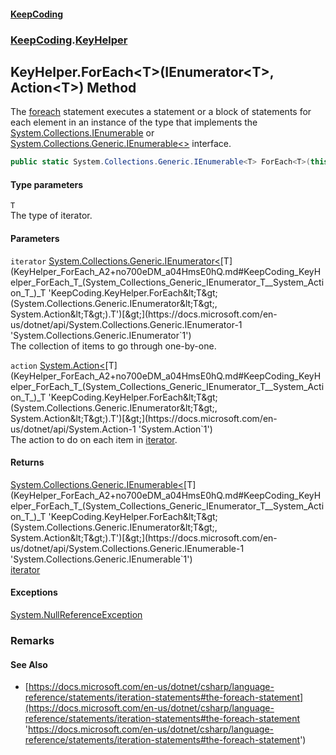 #### [KeepCoding](index.md 'index')
### [KeepCoding](KeepCoding.md 'KeepCoding').[KeyHelper](KeyHelper.md 'KeepCoding.KeyHelper')
## KeyHelper.ForEach&lt;T&gt;(IEnumerator&lt;T&gt;, Action&lt;T&gt;) Method
The [foreach](https://docs.microsoft.com/en-us/dotnet/csharp/language-reference/keywords/foreach 'https://docs.microsoft.com/en-us/dotnet/csharp/language-reference/keywords/foreach') statement executes a statement or a block of statements for each element in an instance of the type that implements the [System.Collections.IEnumerable](https://docs.microsoft.com/en-us/dotnet/api/System.Collections.IEnumerable 'System.Collections.IEnumerable') or [System.Collections.Generic.IEnumerable&lt;&gt;](https://docs.microsoft.com/en-us/dotnet/api/System.Collections.Generic.IEnumerable-1 'System.Collections.Generic.IEnumerable`1') interface.  
```csharp
public static System.Collections.Generic.IEnumerable<T> ForEach<T>(this System.Collections.Generic.IEnumerator<T> iterator, System.Action<T> action);
```
#### Type parameters
<a name='KeepCoding_KeyHelper_ForEach_T_(System_Collections_Generic_IEnumerator_T__System_Action_T_)_T'></a>
`T`  
The type of iterator.
  
#### Parameters
<a name='KeepCoding_KeyHelper_ForEach_T_(System_Collections_Generic_IEnumerator_T__System_Action_T_)_iterator'></a>
`iterator` [System.Collections.Generic.IEnumerator&lt;](https://docs.microsoft.com/en-us/dotnet/api/System.Collections.Generic.IEnumerator-1 'System.Collections.Generic.IEnumerator`1')[T](KeyHelper_ForEach_A2+no700eDM_a04HmsE0hQ.md#KeepCoding_KeyHelper_ForEach_T_(System_Collections_Generic_IEnumerator_T__System_Action_T_)_T 'KeepCoding.KeyHelper.ForEach&lt;T&gt;(System.Collections.Generic.IEnumerator&lt;T&gt;, System.Action&lt;T&gt;).T')[&gt;](https://docs.microsoft.com/en-us/dotnet/api/System.Collections.Generic.IEnumerator-1 'System.Collections.Generic.IEnumerator`1')  
The collection of items to go through one-by-one.
  
<a name='KeepCoding_KeyHelper_ForEach_T_(System_Collections_Generic_IEnumerator_T__System_Action_T_)_action'></a>
`action` [System.Action&lt;](https://docs.microsoft.com/en-us/dotnet/api/System.Action-1 'System.Action`1')[T](KeyHelper_ForEach_A2+no700eDM_a04HmsE0hQ.md#KeepCoding_KeyHelper_ForEach_T_(System_Collections_Generic_IEnumerator_T__System_Action_T_)_T 'KeepCoding.KeyHelper.ForEach&lt;T&gt;(System.Collections.Generic.IEnumerator&lt;T&gt;, System.Action&lt;T&gt;).T')[&gt;](https://docs.microsoft.com/en-us/dotnet/api/System.Action-1 'System.Action`1')  
The action to do on each item in [iterator](KeyHelper_ForEach_A2+no700eDM_a04HmsE0hQ.md#KeepCoding_KeyHelper_ForEach_T_(System_Collections_Generic_IEnumerator_T__System_Action_T_)_iterator 'KeepCoding.KeyHelper.ForEach&lt;T&gt;(System.Collections.Generic.IEnumerator&lt;T&gt;, System.Action&lt;T&gt;).iterator').
  
#### Returns
[System.Collections.Generic.IEnumerable&lt;](https://docs.microsoft.com/en-us/dotnet/api/System.Collections.Generic.IEnumerable-1 'System.Collections.Generic.IEnumerable`1')[T](KeyHelper_ForEach_A2+no700eDM_a04HmsE0hQ.md#KeepCoding_KeyHelper_ForEach_T_(System_Collections_Generic_IEnumerator_T__System_Action_T_)_T 'KeepCoding.KeyHelper.ForEach&lt;T&gt;(System.Collections.Generic.IEnumerator&lt;T&gt;, System.Action&lt;T&gt;).T')[&gt;](https://docs.microsoft.com/en-us/dotnet/api/System.Collections.Generic.IEnumerable-1 'System.Collections.Generic.IEnumerable`1')  
[iterator](KeyHelper_ForEach_A2+no700eDM_a04HmsE0hQ.md#KeepCoding_KeyHelper_ForEach_T_(System_Collections_Generic_IEnumerator_T__System_Action_T_)_iterator 'KeepCoding.KeyHelper.ForEach&lt;T&gt;(System.Collections.Generic.IEnumerator&lt;T&gt;, System.Action&lt;T&gt;).iterator')
#### Exceptions
[System.NullReferenceException](https://docs.microsoft.com/en-us/dotnet/api/System.NullReferenceException 'System.NullReferenceException')  
### Remarks
#### See Also
- [https://docs.microsoft.com/en-us/dotnet/csharp/language-reference/statements/iteration-statements#the-foreach-statement](https://docs.microsoft.com/en-us/dotnet/csharp/language-reference/statements/iteration-statements#the-foreach-statement 'https://docs.microsoft.com/en-us/dotnet/csharp/language-reference/statements/iteration-statements#the-foreach-statement')
